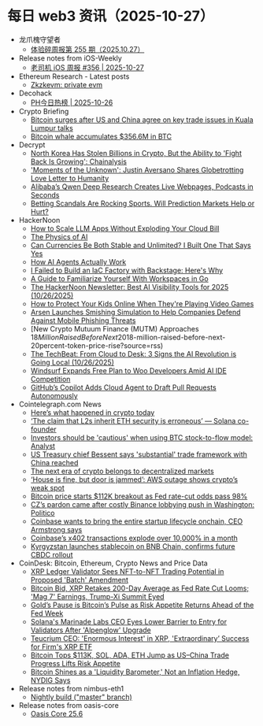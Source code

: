 # 每日 web3 资讯（2025-10-27）

- 龙爪槐守望者
  - [体验碎周报第 255 期（2025.10.27）](https://www.ftium4.com/ux-weekly-255.html)
- Release notes from iOS-Weekly
  - [老司机 iOS 周报 #356 | 2025-10-27](https://github.com/SwiftOldDriver/iOS-Weekly/releases/tag/%23356)
- Ethereum Research - Latest posts
  - [Zkzkevm: private evm](https://ethresear.ch/t/zkzkevm-private-evm/23315#post_8)
- Decohack
  - [PH今日热榜 | 2025-10-26](https://decohack.com/producthunt-daily-2025-10-26/)
- Crypto Briefing
  - [Bitcoin surges after US and China agree on key trade issues in Kuala Lumpur talks](https://cryptobriefing.com/china-us-trade-agreement-kuala-lumpur/)
  - [Bitcoin whale accumulates $356.6M in BTC](https://cryptobriefing.com/whale-bc1qd3-accumulates-356m-btc/)
- Decrypt
  - [North Korea Has Stolen Billions in Crypto, But the Ability to 'Fight Back Is Growing': Chainalysis](https://decrypt.co/346010/north-korea-stolen-billions-crypto-ability-fight-back-growing-chainalysis)
  - ['Moments of the Unknown': Justin Aversano Shares Globetrotting Love Letter to Humanity](https://decrypt.co/345942/moments-unknown-justin-aversano-debuts-globetrotting-love-letter-humanity)
  - [Alibaba’s Qwen Deep Research Creates Live Webpages, Podcasts in Seconds](https://decrypt.co/345517/alibabas-qwen-deep-research-live-webpages-podcasts-seconds)
  - [Betting Scandals Are Rocking Sports. Will Prediction Markets Help or Hurt?](https://decrypt.co/345961/sports-betting-scandals-nba-prediction-markets)
- HackerNoon
  - [How to Scale LLM Apps Without Exploding Your Cloud Bill](https://hackernoon.com/how-to-scale-llm-apps-without-exploding-your-cloud-bill?source=rss)
  - [The Physics of AI](https://hackernoon.com/the-physics-of-ai?source=rss)
  - [Can Currencies Be Both Stable and Unlimited? I Built One That Says Yes](https://hackernoon.com/can-currencies-be-both-stable-and-unlimited-i-built-one-that-says-yes?source=rss)
  - [How AI Agents Actually Work](https://hackernoon.com/how-ai-agents-actually-work?source=rss)
  - [I Failed to Build an IaC Factory with Backstage: Here's Why](https://hackernoon.com/i-failed-to-build-an-iac-factory-with-backstage-heres-why?source=rss)
  - [A Guide to Familiarize Yourself With Workspaces in Go](https://hackernoon.com/a-guide-to-familiarize-yourself-with-workspaces-in-go?source=rss)
  - [The HackerNoon Newsletter: Best AI Visibility Tools for 2025 (10/26/2025)](https://hackernoon.com/10-26-2025-newsletter?source=rss)
  - [How to Protect Your Kids Online When They're Playing Video Games](https://hackernoon.com/how-to-protect-your-kids-online-when-theyre-playing-video-games?source=rss)
  - [Arsen Launches Smishing Simulation to Help Companies Defend Against Mobile Phishing Threats](https://hackernoon.com/arsen-launches-smishing-simulation-to-help-companies-defend-against-mobile-phishing-threats?source=rss)
  - [New Crypto Mutuum Finance (MUTM) Approaches $18 Million Raised Before Next 20% Token Price Rise](https://hackernoon.com/new-crypto-mutuum-finance-mutm-approaches-$18-million-raised-before-next-20percent-token-price-rise?source=rss)
  - [The TechBeat: From Cloud to Desk: 3 Signs the AI Revolution is Going Local (10/26/2025)](https://hackernoon.com/10-26-2025-techbeat?source=rss)
  - [Windsurf Expands Free Plan to Woo Developers Amid AI IDE Competition](https://hackernoon.com/windsurf-expands-free-plan-to-woo-developers-amid-ai-ide-competition?source=rss)
  - [GitHub’s Copilot Adds Cloud Agent to Draft Pull Requests Autonomously](https://hackernoon.com/githubs-copilot-adds-cloud-agent-to-draft-pull-requests-autonomously?source=rss)
- Cointelegraph.com News
  - [Here’s what happened in crypto today](https://cointelegraph.com/news/what-happened-in-crypto-today?utm_source=rss_feed&utm_medium=rss&utm_campaign=rss_partner_inbound)
  - [‘The claim that L2s inherit ETH security is erroneous’ — Solana co-founder](https://cointelegraph.com/news/claim-l2s-inherit-eth-security-erroneous-solana-founder?utm_source=rss_feed&utm_medium=rss&utm_campaign=rss_partner_inbound)
  - [Investors should be 'cautious' when using BTC stock-to-flow model: Analyst](https://cointelegraph.com/news/investors-cautious-using-btc-stock-to-flow?utm_source=rss_feed&utm_medium=rss&utm_campaign=rss_partner_inbound)
  - [US Treasury chief Bessent says 'substantial' trade framework with China reached](https://cointelegraph.com/news/bessent-substantial-trade-framework-china?utm_source=rss_feed&utm_medium=rss&utm_campaign=rss_partner_inbound)
  - [The next era of crypto belongs to decentralized markets](https://cointelegraph.com/news/crypto-belongs-to-decentralized-markets?utm_source=rss_feed&utm_medium=rss&utm_campaign=rss_partner_inbound)
  - [‘House is fine, but door is jammed’: AWS outage shows crypto’s weak spot](https://cointelegraph.com/news/aws-outage-shows-crypto-decentralization-weakness?utm_source=rss_feed&utm_medium=rss&utm_campaign=rss_partner_inbound)
  - [Bitcoin price starts $112K breakout as Fed rate-cut odds pass 98%](https://cointelegraph.com/news/bitcoin-price-starts-112k-breakout-fed-rate-cut-odds?utm_source=rss_feed&utm_medium=rss&utm_campaign=rss_partner_inbound)
  - [CZ’s pardon came after costly Binance lobbying push in Washington: Politico](https://cointelegraph.com/news/cz-pardon-binance-lobbying-trump-washington?utm_source=rss_feed&utm_medium=rss&utm_campaign=rss_partner_inbound)
  - [Coinbase wants to bring the entire startup lifecycle onchain, CEO Armstrong says](https://cointelegraph.com/news/coinbase-startup-lifecycle-onchain-armstrong?utm_source=rss_feed&utm_medium=rss&utm_campaign=rss_partner_inbound)
  - [Coinbase’s x402 transactions explode over 10,000% in a month](https://cointelegraph.com/news/coinbases-x402-transactions-rise-10000-percent?utm_source=rss_feed&utm_medium=rss&utm_campaign=rss_partner_inbound)
  - [Kyrgyzstan launches stablecoin on BNB Chain, confirms future CBDC rollout](https://cointelegraph.com/news/kyrgyzstan-rolls-out-stablecoin-and-confirms-future-cbdc-launch?utm_source=rss_feed&utm_medium=rss&utm_campaign=rss_partner_inbound)
- CoinDesk: Bitcoin, Ethereum, Crypto News and Price Data
  - [XRP Ledger Validator Sees NFT-to-NFT Trading Potential in Proposed 'Batch' Amendment](https://www.coindesk.com/markets/2025/10/26/xrp-ledger-validator-sees-nft-to-nft-trading-potential-in-proposed-batch-amendment)
  - [Bitcoin Bid, XRP Retakes 200-Day Average as Fed Rate Cut Looms; 'Mag 7' Earnings, Trump-Xi Summit Eyed](https://www.coindesk.com/markets/2025/10/26/bitcoin-bid-xrp-tops-200-day-average-as-fed-rate-cut-looms-mag-7-earnings-trump-xi-summit-eyed)
  - [Gold’s Pause is Bitcoin’s Pulse as Risk Appetite Returns Ahead of the Fed Week](https://www.coindesk.com/markets/2025/10/26/gold-s-pause-is-bitcoin-s-pulse-as-risk-appetite-returns-ahead-of-the-fed-week)
  - [Solana's Marinade Labs CEO Eyes Lower Barrier to Entry for Validators After 'Alpenglow' Upgrade](https://www.coindesk.com/tech/2025/10/26/solana-s-marinade-labs-ceo-eyes-lower-barrier-to-entry-for-validators-after-alpenglow-upgrade)
  - [Teucrium CEO: 'Enormous Interest' in XRP, 'Extraordinary’ Success for Firm's XRP ETF](https://www.coindesk.com/markets/2025/10/26/teucrium-ceo-enormous-interest-in-xrp-extraordinary-success-for-firm-s-xrp-etf)
  - [Bitcoin Tops $113K, SOL, ADA, ETH Jump as US–China Trade Progress Lifts Risk Appetite](https://www.coindesk.com/markets/2025/10/26/bitcoin-tops-usd113k-sol-ada-eth-jump-as-us-china-trade-progress-lifts-risk-appetite)
  - [Bitcoin Shines as a 'Liquidity Barometer,' Not an Inflation Hedge, NYDIG Says](https://www.coindesk.com/markets/2025/10/26/bitcoin-shines-as-a-liquidity-barometer-not-an-inflation-hedge-nydig-says)
- Release notes from nimbus-eth1
  - [Nightly build ("master" branch)](https://github.com/status-im/nimbus-eth1/releases/tag/nightly)
- Release notes from oasis-core
  - [Oasis Core 25.6](https://github.com/oasisprotocol/oasis-core/releases/tag/v25.6)
